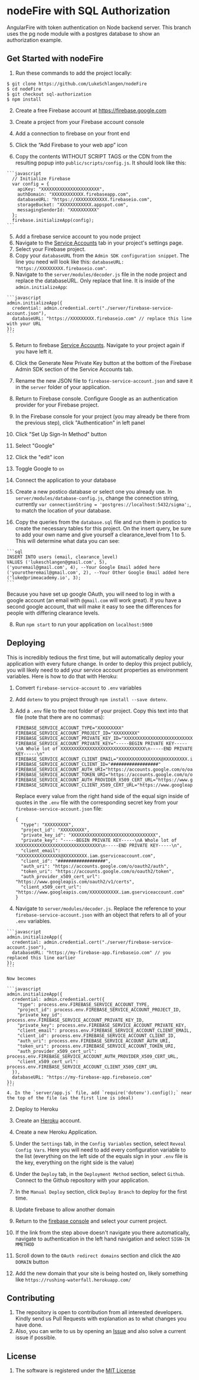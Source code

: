 # nodeFire with SQL Authorization
AngularFire with token authentication on Node backend server. This branch uses the pg node module with a postgres database to show an authorization example.

## Get Started with nodeFire
1. Run these commands to add the project locally:
  ```shell
  $ git clone https://github.com/LukeSchlangen/nodeFire
  $ cd nodeFire
  $ git checkout sql-authorization
  $ npm install
  ```

2. Create a free Firebase account at https://firebase.google.com

3. Create a project from your Firebase account console

4. Add a connection to firebase on your front end
  1. Click the “Add Firebase to your web app” icon
  2. Copy the contents WITHOUT SCRIPT TAGS or the CDN from the resulting popup into `public/scripts/config.js`. It should look like this:

    ```javascript
      // Initialize Firebase
      var config = {
        apiKey: "XXXXXXXXXXXXXXXXXXXXXX",
        authDomain: "XXXXXXXXXXXX.firebaseapp.com",
        databaseURL: "https://XXXXXXXXXXXX.firebaseio.com",
        storageBucket: "XXXXXXXXXXXX.appspot.com",
        messagingSenderId: "XXXXXXXXXX"
      };
      firebase.initializeApp(config);
    ```

5. Add a firebase service account to you node project
  1. Navigate to the [Service Accounts](https://console.firebase.google.com/project/_/settings/serviceaccounts/adminsdk) tab in your project's settings page.
  2. Select your Firebase project.
  3. Copy your `databaseURL` from the `Admin SDK configuration snippet`. The line you need will look like this: `databaseURL: "https://XXXXXXXXX.firebaseio.com"`.
  4. Navigate to the `server/modules/decoder.js` file in the node project and replace the databaseURL. Only replace that line. It is inside of the `admin.initializeApp`:

    ```javascript
    admin.initializeApp({
      credential: admin.credential.cert("./server/firebase-service-account.json"),
      databaseURL: "https://XXXXXXXXX.firebaseio.com" // replace this line with your URL
    });
    ```
  5. Return to firebase [Service Accounts](https://console.firebase.google.com/project/_/settings/serviceaccounts/adminsdk). Navigate to your project again if you have left it.
  6. Click the Generate New Private Key button at the bottom of the Firebase Admin SDK section of the Service Accounts tab.
  7. Rename the new JSON file to `firebase-service-account.json` and save it in the `server` folder of your application.

6. Return to Firebase console. Configure Google as an authentication provider for your Firebase project.
  1. In the Firebase console for your project (you may already be there from the previous step), click "Authentication" in left panel
  2. Click "Set Up Sign-In Method" button
  3. Select "Google"
  4. Click the "edit" icon
  5. Toggle Google to `on`

7. Connect the application to your database
  1. Create a new postico database or select one you already use. In `server/modules/database-config.js`, change the connection string, currently `var connectionString = 'postgres://localhost:5432/sigma';`, to match the location of your database.
  2. Copy the queries from the `database.sql` file and run them in postico to create the necessary tables for this project. On the insert query, be sure to add your own name and give yourself a clearance_level from 1 to 5. This will determine what data you can see:

    ```sql
    INSERT INTO users (email, clearance_level)
    VALUES ('lukeschlangen@gmail.com', 5),
    ('youremail@gmail.com', 4), --Your Google Email added here
    ('yourotheremail@gmail.com', 2), --Your Other Google Email added here
    ('luke@primeacademy.io', 3);
    ```
  Because you have set up google OAuth, you will need to log in with a google account (an email with `@gmail.com` will work great). If you have a second google account, that will make it easy to see the differences for people with differing clearance levels.

8. Run `npm start` to run your application on `localhost:5000`

## Deploying
This is incredibly tedious the first time, but will automatically deploy your application with every future change. In order to deploy this project publicly, you will likely need to add your service account properties as environment variables. Here is how to do that with Heroku:

1. Convert `firebase-service-account` to `.env` variables
  1. Add `dotenv` to you project through `npm install --save dotenv`.
  2. Add a `.env` file to the root folder of your project. Copy this text into that file (note that there are no commas):

      ```
      FIREBASE_SERVICE_ACCOUNT_TYPE="XXXXXXXXX"
      FIREBASE_SERVICE_ACCOUNT_PROJECT_ID="XXXXXXXXX"
      FIREBASE_SERVICE_ACCOUNT_PRIVATE_KEY_ID="XXXXXXXXXXXXXXXXXXXXXXXXXXXXXXXX"
      FIREBASE_SERVICE_ACCOUNT_PRIVATE_KEY="-----BEGIN PRIVATE KEY-----\nA Whole lot of XXXXXXXXXXXXXXXXXXXXXXXXXXXXXXXX\n-----END PRIVATE KEY-----\n"
      FIREBASE_SERVICE_ACCOUNT_CLIENT_EMAIL="XXXXXXXXXXXXXXXX@XXXXXXXXX.iam.gserviceaccount.com"
      FIREBASE_SERVICE_ACCOUNT_CLIENT_ID="##################"
      FIREBASE_SERVICE_ACCOUNT_AUTH_URI="https://accounts.google.com/o/oauth2/auth"
      FIREBASE_SERVICE_ACCOUNT_TOKEN_URI="https://accounts.google.com/o/oauth2/token"
      FIREBASE_SERVICE_ACCOUNT_AUTH_PROVIDER_X509_CERT_URL="https://www.googleapis.com/oauth2/v1/certs"
      FIREBASE_SERVICE_ACCOUNT_CLIENT_X509_CERT_URL="https://www.googleapis.com/XXXXXXXXXXX.iam.gserviceaccount.com"
      ```

      Replace every value from the right hand side of the equal sign inside of quotes in the `.env` file with the corresponding secret key from your `firebase-service-account.json` file:

      ```
      {
        "type": "XXXXXXXXX",
        "project_id": "XXXXXXXXX",
        "private_key_id": "XXXXXXXXXXXXXXXXXXXXXXXXXXXXXXXX",
        "private_key": "-----BEGIN PRIVATE KEY-----\nA Whole lot of XXXXXXXXXXXXXXXXXXXXXXXXXXXXXXXX\n-----END PRIVATE KEY-----\n",
        "client_email": "XXXXXXXXXXXXXXXX@XXXXXXXXX.iam.gserviceaccount.com",
        "client_id": "##################",
        "auth_uri": "https://accounts.google.com/o/oauth2/auth",
        "token_uri": "https://accounts.google.com/o/oauth2/token",
        "auth_provider_x509_cert_url": "https://www.googleapis.com/oauth2/v1/certs",
        "client_x509_cert_url": "https://www.googleapis.com/XXXXXXXXXXX.iam.gserviceaccount.com"
      }
      ```

  3. Navigate to `server/modules/decoder.js`. Replace the reference to your `firebase-service-account.json` with an object that refers to all of your `.env` variables.

    ```javascript
    admin.initializeApp({
      credential: admin.credential.cert("./server/firebase-service-account.json"),
      databaseURL: "https://my-firebase-app.firebaseio.com" // you replaced this line earlier
    });
    ```

    Now becomes

    ```javascript
    admin.initializeApp({
      credential: admin.credential.cert({
        "type": process.env.FIREBASE_SERVICE_ACCOUNT_TYPE,
        "project_id": process.env.FIREBASE_SERVICE_ACCOUNT_PROJECT_ID,
        "private_key_id": process.env.FIREBASE_SERVICE_ACCOUNT_PRIVATE_KEY_ID,
        "private_key": process.env.FIREBASE_SERVICE_ACCOUNT_PRIVATE_KEY,
        "client_email": process.env.FIREBASE_SERVICE_ACCOUNT_CLIENT_EMAIL,
        "client_id": process.env.FIREBASE_SERVICE_ACCOUNT_CLIENT_ID,
        "auth_uri": process.env.FIREBASE_SERVICE_ACCOUNT_AUTH_URI,
        "token_uri": process.env.FIREBASE_SERVICE_ACCOUNT_TOKEN_URI,
        "auth_provider_x509_cert_url": process.env.FIREBASE_SERVICE_ACCOUNT_AUTH_PROVIDER_X509_CERT_URL,
        "client_x509_cert_url": process.env.FIREBASE_SERVICE_ACCOUNT_CLIENT_X509_CERT_URL
      }),
      databaseURL: "https://my-firebase-app.firebaseio.com"
    });
    ```
    4. In the `server/app.js` file, add `require('dotenv').config();` near the top of the file (as the first line is ideal)
    

2. Deploy to Heroku
  1. Create an [Heroku](https://www.heroku.com/) account.
  2. Create a new Heroku Application.
  3. Under the `Settings` tab, in the `Config Variables` section, select `Reveal Config Vars`. Here you will need to add every configuration variable to the list (everything on the left side of the equals sign in your `.env` file is the key, everything on the right side is the value)
  4. Under the `Deploy` tab, in the `Deployment Method` section, select `Github`. Connect to the Github repository with your application.
  5. In the `Manual Deploy` section, click `Deploy Branch` to deploy for the first time.

3. Update firebase to allow another domain
  1. Return to the [firebase console](https://console.firebase.google.com/project/_/authentication/providers) and select your current project.
  2. If the link from the step above doesn't navigate you there automatically, navigate to authentication in the left hand navigation and select `SIGN-IN MMETHOD`
  3. Scroll down to the `OAuth redirect domains` section and click the `ADD DOMAIN` button
  4. Add the new domain that your site is being hosted on, likely something like `https://rushing-waterfall.herokuapp.com/`

## Contributing
1. The repository is open to contribution from all interested developers. Kindly send us Pull Requests with explanation as to what changes you have done.
2. Also, you can write to us by opening an [Issue](https://github.com/LukeSchlangen/nodeFire/issues) and also solve a current issue if possible.

## License

1. The software is registered under the [MIT License](https://github.com/LukeSchlangen/nodeFire/blob/master/LICENSE.md)

